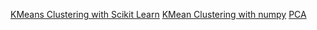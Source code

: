 [KMeans Clustering with Scikit Learn](./KMeansclustering.ipynb)
[KMean Clustering with numpy](./KMeanWithNumpy.ipynb)
[PCA](./Principal%20Component%20Analysis.ipynb)
